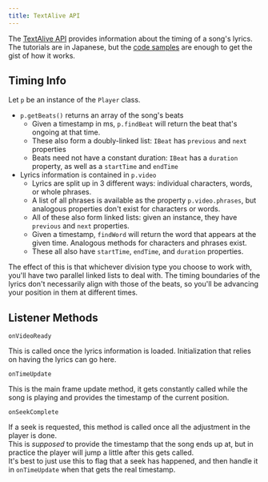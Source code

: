 ```yaml
---
title: TextAlive API
---
```

The [TextAlive API](https://developer.textalive.jp) provides information about the timing of a song's lyrics. The tutorials are in Japanese, but the [code samples](https://github.com/TextAliveJp) are enough to get the gist of how it works.

## Timing Info
Let `p` be an instance of the `Player` class.

- `p.getBeats()` returns an array of the song's beats
	- Given a timestamp in ms, `p.findBeat` will return the beat that's ongoing at that time.
	- These also form a doubly-linked list: `IBeat` has `previous` and `next` properties
	- Beats need not have a constant duration: `IBeat` has a `duration` property, as well as a `startTime` and `endTime`
- Lyrics information is contained in `p.video`
	- Lyrics are split up in 3 different ways: individual characters, words, or whole phrases.
	- A list of all phrases is available as the property `p.video.phrases`, but analogous properties don't exist for characters or words.
	- All of these also form linked lists: given an instance, they have `previous` and `next` properties.
	- Given a timestamp, `findWord` will return the word that appears at the given time. Analogous methods for characters and phrases exist.
	- These all also have `startTime`, `endTime`, and `duration` properties.

The effect of this is that whichever division type you choose to work with, you'll have two parallel linked lists to deal with. The timing boundaries of the lyrics don't necessarily align with those of the beats, so you'll be advancing your position in them at different times.

## Listener Methods
`onVideoReady`

This is called once the lyrics information is loaded. Initialization that relies on having the lyrics can go here.

`onTimeUpdate`

This is the main frame update method, it gets constantly called while the song is playing and provides the timestamp of the current position. 

`onSeekComplete`

If a seek is requested, this method is called once all the adjustment in the player is done.  
This is *supposed* to provide the timestamp that the song ends up at, but in practice the player will jump a little after this gets called.  
It's best to just use this to flag that a seek has happened, and then handle it in `onTimeUpdate` when that gets the real timestamp.